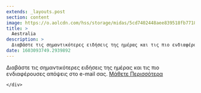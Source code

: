 ```yaml
--- 
extends: _layouts.post 
section: content 
image: https://o.aolcdn.com/hss/storage/midas/5cd7402448aee839518fb7718319b859/205237316/H-no-image.png 
title: > 
  Aestralia 
description: > 
  Διαβάστε τις σημαντικότερες ειδήσεις της ημέρας και τις πιο ενδιαφέρουσες απόψεις στο e-mail σας.Μάθετε Περισσότερα 
date: 1603093749.2939892 
--- 
```

<div><p>&#916;&#953;&#945;&#946;&#940;&#963;&#964;&#949; &#964;&#953;&#962; &#963;&#951;&#956;&#945;&#957;&#964;&#953;&#954;&#972;&#964;&#949;&#961;&#949;&#962; &#949;&#953;&#948;&#942;&#963;&#949;&#953;&#962; &#964;&#951;&#962; &#951;&#956;&#941;&#961;&#945;&#962; &#954;&#945;&#953; &#964;&#953;&#962; &#960;&#953;&#959; &#949;&#957;&#948;&#953;&#945;&#966;&#941;&#961;&#959;&#965;&#963;&#949;&#962; &#945;&#960;&#972;&#968;&#949;&#953;&#962; &#963;&#964;&#959; e-mail &#963;&#945;&#962;.
            <a href="https://www.huffingtonpost.gr/p/huffpost-greece-privacy-policy" target="_blank">&#924;&#940;&#952;&#949;&#964;&#949; &#928;&#949;&#961;&#953;&#963;&#963;&#972;&#964;&#949;&#961;&#945;</a>
        </p>

    </div>